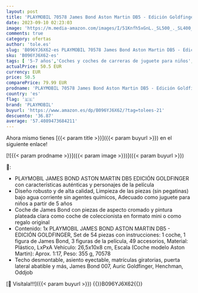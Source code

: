 ```yaml
---
layout: post
title: 'PLAYMOBIL 70578 James Bond Aston Martin DB5 - Edición Goldfinger  para Fans de James Bond  Coleccionistas y Niños de 5 a 99 años'
date: 2023-09-10 02:23:03
image: 'https://m.media-amazon.com/images/I/51Knfh5xGnL._SL500_._SL400_.jpg'
comments: true
category: ofertas
author: 'tole.es'
slug: 'B096YJ6X62-es PLAYMOBIL 70578 James Bond Aston Martin DB5 - Edición...'
sku: 'B096YJ6X62-es'
tags: [ '5-7 años','Coches y coches de carreras de juguete para niños','Juguetes','Juguetes y juegos','Los favoritos de nuestros clientes: Juguetes y juegos','Self Service','Special Features Stores','Vehículos de juguete para niños','partition_000','partition_022','playmobil','🇪🇸', ]
actualPrice: 50.5 EUR
currency: EUR
price: 50.5
comparePrice: 79.99 EUR
prodname: 'PLAYMOBIL 70578 James Bond Aston Martin DB5 - Edición Goldfinger  para Fans de James Bond  Coleccionistas y Niños de 5 a 99 años'
country: 'es'
flag: '🇪🇸'
brand: 'PLAYMOBIL'
buyurl: 'https://www.amazon.es/dp/B096YJ6X62/?tag=tolees-21'
descuento: '36.87'
average: '57.4089473684211'
---
```


Ahora mismo tienes [{{< param title >}}]({{< param buyurl >}}) en el siguiente enlace!

[![{{< param prodname >}}]({{< param image >}})]({{< param buyurl >}})

🔎:

- PLAYMOBIL JAMES BOND ASTON MARTIN DB5 EDICIÓN GOLDFINGER con características auténticas y personajes de la película
- Diseño robusto y de alta calidad, Limpieza de las piezas (sin pegatinas) bajo agua corriente sin agentes químicos, Adecuado como juguete para niños a partir de 5 años
- Coche de James Bond con piezas de aspecto cromado y pintura plateada clara como coche de coleccionista en formato mini o como regalo original
- Contenido: 1x PLAYMOBIL JAMES BOND ASTON MARTIN DB5 - EDICIÓN GOLDFINGER, Set de 54 piezas con instrucciones: 1 coche, 1 figura de James Bond, 3 figuras de la película, 49 accesorios, Material: Plástico, LxPxA Vehículo: 26,5x10x8 cm, Escala (Coche modelo Aston Martin): Aprox. 1:17, Peso: 355 g, 70578
- Techo desmontable, asiento eyectable, matrículas giratorias, puerta lateral abatible y más, James Bond 007, Auric Goldfinger, Henchman, Oddjob

[🛒 Visítala!!!]({{< param buyurl >}})
{{<world>}}B096YJ6X62{{</world>}}
